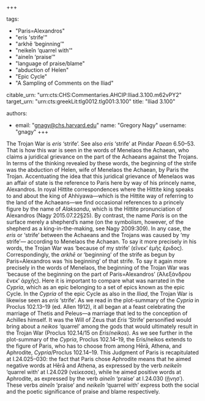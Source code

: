 +++

tags:
- "Paris=Alexandros"
- "eris  &#39;strife&#39;"
- "arkhē ‘beginning’"
- "neikeîn ‘quarrel with’"
- "aineîn ‘praise’"
- "language of praise/blame"
- "abduction of Helen"
- "Epic Cycle"
- "A Sampling of Comments on the Iliad"

citable_urn: "urn:cts:CHS:Commentaries.AHCIP:Iliad.3.100.m62vPY2"
target_urn: "urn:cts:greekLit:tlg0012.tlg001:3.100"
title: "Iliad 3.100"

authors:
- email: "gnagy@chs.harvard.edu"
  name: "Gregory Nagy"
  username: "gnagy"
+++

<p>The Trojan War is <em>eris</em> ‘strife’. See also <em>eris</em> ‘strife’ at Pindar <em>Paean</em> 6.50–53. That is how this war is seen in the words of Menelaos the Achaean, who claims a juridical grievance on the part of the Achaeans against the Trojans. In terms of the thinking revealed by these words, the beginning of the strife was the abduction of Helen, wife of Menelaos the Achaean, by Paris the Trojan. Accentuating the idea that this juridical grievance of Menelaos was an affair of state is the reference to Paris here by way of his princely name, Alexandros. In royal Hittite correspondences where the Hittite king speaks to and about the king of Ahhiyawa—which is the Hittite way of referring to the land of the Achaeans—we find occasional references to a princely figure by the name of <em>Alaksandu</em>, which is the Hittite pronunciation of Alexandros (Nagy 2015.07.22§25). By contrast, the name <em>Paris</em> is on the surface merely a shepherd’s name (on the symbolism, however, of the shepherd as a king-in-the-making, see Nagy 2009:309). In any case, the <em>eris</em> or ‘strife’ between the Achaeans and the Trojans was caused by ‘my strife’— according to Menelaos the Achaean. To say it more precisely in his words, the Trojan War was ‘because of my strife’ (εἵνεκ’ ἐμῆς ἔριδος). Correspondingly, the <em>arkhē</em> or ‘beginning’ of the strife as begun by Paris=Alexandros was ‘his beginning’ of that strife. To say it again more precisely in the words of Menelaos, the beginning of the Trojan War was ‘because of the beginning on the part of Paris=Alexandros’ (Ἀλεξάνδρου ἕνεκ’ ἀρχῆς). Here it is important to compare what was narrated in the <em>Cypria</em>, which as an epic belonging to a set of epics known as the epic Cycle. In the <em>Cypria</em> of the epic Cycle as also in the <em>Iliad</em>, the Trojan War is likewise seen as <em>eris</em> ‘strife’. As we read in the plot-summary of the <em>Cypria</em> in Proclus 102.13–19 (ed. Allen 1912), it all began at a feast celebrating the marriage of Thetis and Peleus—a marriage that led to the conception of Achilles himself. It was the Will of Zeus that <em>Eris</em> ‘Strife’ personified would bring about a <em>neikos</em> ‘quarrel’ among the gods that would ultimately result in the Trojan War (Proclus 102.14/15 on <em>Eris</em>/<em>neikos</em>). As we see further in the plot-summary of the <em>Cypria</em>, Proclus 102.14–19, the Eris/neikos extends to the figure of Paris, who has to choose from among Hērā, Athena, and Aphrodite, <em>Cypria</em>/Proclus 102.14–19. This Judgment of Paris is recapitulated at I.24.025–030: the fact that Paris chose Aphrodite means that he aimed negative words at Hērā and Athena, as expressed by the verb <em>neikeîn</em> ‘quarrel with’ at I.24.029 (νείκεσσε), while he aimed positive words at Aphrodite, as expressed by the verb <em>aineîn</em> ‘praise’ at I.24.030 (ᾔνησ᾽). These verbs <em>aineîn</em> ‘praise’ and <em>neikeîn</em> ‘quarrel with’ express both the social and the poetic significance of praise and blame respectively.  </p>